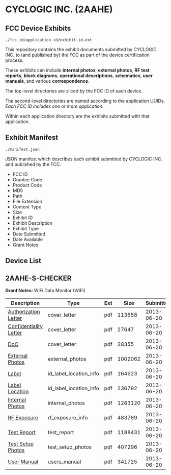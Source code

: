 # CYCLOGIC INC. (2AAHE)
## FCC Device Exhibits

```
./fcc-id/application-id/exhibit-id.ext
```

This repository contains the exhibit documents submitted by CYCLOGIC INC. to (and published by) the FCC as part of the device certification process.

These exhibits can include **internal photos**, **external photos**, **RF test reports**, **block diagrams**, **operational descriptions**, **schematics**, **user manuals**, and various **correspondence**.

The top-level directories are sliced by the FCC ID of each device.

The second-level directories are named according to the application UUIDs. *Each FCC ID includes one or more application.*

Within each application directory are the exhibits submitted with that application. 

## Exhibit Manifest

```
./manifest.json
```

JSON manifest which describes each exhibit submitted by CYCLOGIC INC. and published by the FCC.

- FCC ID
- Grantee Code
- Product Code
- MD5
- Path
- File Extension
- Content Type
- Size
- Exhibit ID
- Exhibit Description
- Exhibit Type
- Date Submitted
- Date Available
- Grant Notes

## Device List
## 2AAHE-S-CHECKER
**Grant Notes:** WiFi Data Monitor (WiFi)

| Description | Type | Ext | Size | Submitted | Available |
| ----------- | ---- | --- | ---- | --------- | --------- |
| [Authorization Letter](2AAHE-S-CHECKER/fce5b2d3db7cd71177f291851f0ba7dd/1996995.pdf) | cover_letter | pdf | 113658 | 2013-06-20 | 2013-06-20 |
| [Confidentiality Letter](2AAHE-S-CHECKER/fce5b2d3db7cd71177f291851f0ba7dd/1996996.pdf) | cover_letter | pdf | 27647 | 2013-06-20 | 2013-06-20 |
| [DoC](2AAHE-S-CHECKER/fce5b2d3db7cd71177f291851f0ba7dd/1996997.pdf) | cover_letter | pdf | 28355 | 2013-06-20 | 2013-06-20 |
| [External Photos](2AAHE-S-CHECKER/fce5b2d3db7cd71177f291851f0ba7dd/1997004.pdf) | external_photos | pdf | 1002062 | 2013-06-20 | 2013-12-17 |
| [Label](2AAHE-S-CHECKER/fce5b2d3db7cd71177f291851f0ba7dd/1997008.pdf) | id_label_location_info | pdf | 164623 | 2013-06-20 | 2013-06-20 |
| [Label Location](2AAHE-S-CHECKER/fce5b2d3db7cd71177f291851f0ba7dd/1997009.pdf) | id_label_location_info | pdf | 236792 | 2013-06-20 | 2013-06-20 |
| [Internal Photos](2AAHE-S-CHECKER/fce5b2d3db7cd71177f291851f0ba7dd/1997005.pdf) | internal_photos | pdf | 1283120 | 2013-06-20 | 2013-12-17 |
| [RF Exposure](2AAHE-S-CHECKER/fce5b2d3db7cd71177f291851f0ba7dd/1997003.pdf) | rf_exposure_info | pdf | 483789 | 2013-06-20 | 2013-06-20 |
| [Test Report](2AAHE-S-CHECKER/fce5b2d3db7cd71177f291851f0ba7dd/1997002.pdf) | test_report | pdf | 1188431 | 2013-06-20 | 2013-06-20 |
| [Test Setup Photos](2AAHE-S-CHECKER/fce5b2d3db7cd71177f291851f0ba7dd/1997006.pdf) | test_setup_photos | pdf | 407296 | 2013-06-20 | 2013-12-17 |
| [User Manual](2AAHE-S-CHECKER/fce5b2d3db7cd71177f291851f0ba7dd/1997007.pdf) | users_manual | pdf | 341725 | 2013-06-20 | 2013-12-17 |

